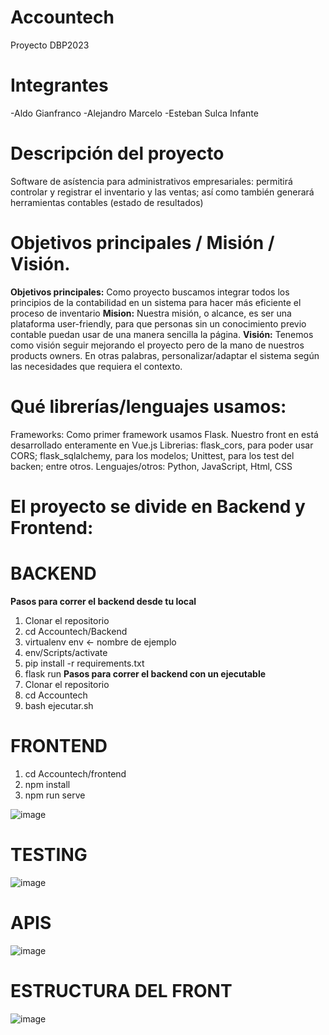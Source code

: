 # Accountech
Proyecto DBP2023

# Integrantes
-Aldo Gianfranco
-Alejandro Marcelo
-Esteban Sulca Infante

# Descripción del proyecto
Software de asístencia para administrativos empresariales: permitirá controlar y registrar el inventario y las ventas; así como también generará herramientas contables (estado de resultados)

# Objetivos principales / Misión / Visión.
**Objetivos principales:** Como proyecto buscamos integrar todos los principios de la contabilidad en un sistema para hacer más eficiente el proceso de inventario
**Mision:** Nuestra misión, o alcance, es ser una plataforma user-friendly, para que personas sin un conocimiento previo contable puedan usar de una manera sencilla la página.
**Visión:** Tenemos como visión seguir mejorando el proyecto pero de la mano de nuestros products owners. En otras palabras, personalizar/adaptar el sistema según las necesidades que requiera el contexto. 

# Qué librerías/lenguajes usamos:
Frameworks: Como primer framework usamos Flask. Nuestro front en está desarrollado enteramente en Vue.js
Librerias: flask_cors, para poder usar CORS; flask_sqlalchemy, para los modelos; Unittest, para los test del backen; entre otros.
Lenguajes/otros: Python, JavaScript, Html, CSS

# El proyecto se divide en Backend y Frontend:
# BACKEND
**Pasos para correr el backend desde tu local**
1. Clonar el repositorio
2. cd Accountech/Backend
3. virtualenv env <- nombre de ejemplo
4. env/Scripts/activate
5. pip install -r requirements.txt
6. flask run
**Pasos para correr el backend con un ejecutable**
1. Clonar el repositorio
2. cd Accountech
3. bash ejecutar.sh

# FRONTEND
1. cd Accountech/frontend
2. npm install
3. npm run serve


![image](https://github.com/GianfrancoAJC/Accountech/assets/130614636/6b8d1a73-1a66-4d57-899e-8c366a0fd2b7)

# TESTING
![image](https://github.com/GianfrancoAJC/Accountech/assets/131410220/7a5069c9-8952-4f06-87e3-80b6b7764fd5)
# APIS
![image](https://github.com/GianfrancoAJC/Accountech/assets/131410220/7eda7615-71aa-459a-a810-a2477526d6d1)

# ESTRUCTURA DEL FRONT
![image](https://github.com/GianfrancoAJC/Accountech/assets/131410220/184be248-8331-4158-9062-80f6dae0a9e8)

